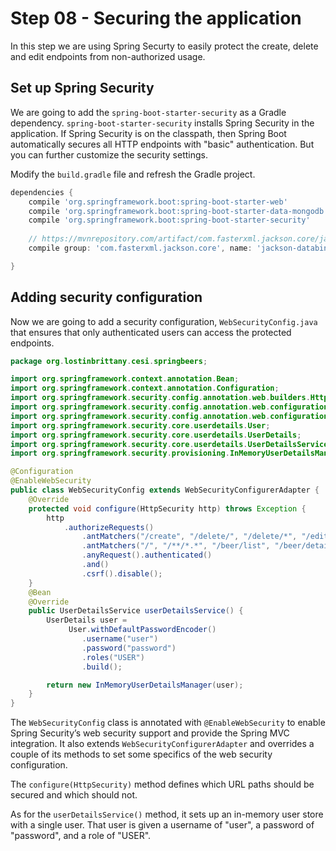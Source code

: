 # Step 08 - Securing the application

In this step we are using Spring Securty to easily protect the create, delete and edit endpoints from non-authorized usage.

## Set up Spring Security

We are going to add the `spring-boot-starter-security` as a Gradle dependency. `spring-boot-starter-security` installs Spring Security in the application. If Spring Security is on the classpath, then Spring Boot automatically secures all HTTP endpoints with "basic" authentication. But you can further customize the security settings. 

Modify the `build.gradle` file and refresh the Gradle project.

```groovy
dependencies {
	compile 'org.springframework.boot:spring-boot-starter-web'
	compile 'org.springframework.boot:spring-boot-starter-data-mongodb'   
	compile 'org.springframework.boot:spring-boot-starter-security'
	
	// https://mvnrepository.com/artifact/com.fasterxml.jackson.core/jackson-core
	compile group: 'com.fasterxml.jackson.core', name: 'jackson-databind', version: '2.9.8'

}
```

## Adding security configuration

Now we are going to add a security configuration, `WebSecurityConfig.java` that ensures that only authenticated users can access the protected endpoints.

```java
package org.lostinbrittany.cesi.springbeers;

import org.springframework.context.annotation.Bean;
import org.springframework.context.annotation.Configuration;
import org.springframework.security.config.annotation.web.builders.HttpSecurity;
import org.springframework.security.config.annotation.web.configuration.EnableWebSecurity;
import org.springframework.security.config.annotation.web.configuration.WebSecurityConfigurerAdapter;
import org.springframework.security.core.userdetails.User;
import org.springframework.security.core.userdetails.UserDetails;
import org.springframework.security.core.userdetails.UserDetailsService;
import org.springframework.security.provisioning.InMemoryUserDetailsManager;

@Configuration
@EnableWebSecurity
public class WebSecurityConfig extends WebSecurityConfigurerAdapter {
    @Override
    protected void configure(HttpSecurity http) throws Exception {
        http
            .authorizeRequests()
            	.antMatchers("/create", "/delete/", "/delete/*", "/edit").authenticated()
                .antMatchers("/", "/**/*.*", "/beer/list", "/beer/details").permitAll()
                .anyRequest().authenticated()
                .and()
            	.csrf().disable();
    }
    @Bean
    @Override
    public UserDetailsService userDetailsService() {
        UserDetails user =
             User.withDefaultPasswordEncoder()
                .username("user")
                .password("password")
                .roles("USER")
                .build();

        return new InMemoryUserDetailsManager(user);
    }
}
```

The `WebSecurityConfig` class is annotated with `@EnableWebSecurity` to enable Spring Security’s web security support and provide the Spring MVC integration. It also extends `WebSecurityConfigurerAdapter` and overrides a couple of its methods to set some specifics of the web security configuration.

The `configure(HttpSecurity)` method defines which URL paths should be secured and which should not. 

As for the `userDetailsService()` method, it sets up an in-memory user store with a single user. That user is given a username of "user", a password of "password", and a role of "USER".